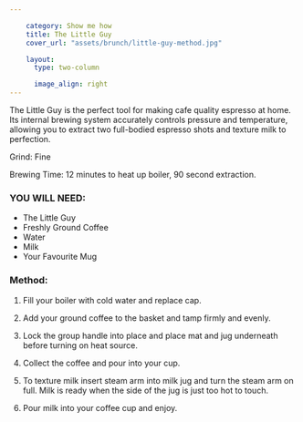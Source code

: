 ```yaml
---

    category: Show me how
    title: The Little Guy
    cover_url: "assets/brunch/little-guy-method.jpg"

    layout:
      type: two-column

      image_align: right
---
```


The Little Guy is the perfect tool for making cafe quality espresso at home. Its internal brewing system accurately controls pressure and temperature, allowing you to extract two full-bodied espresso shots and texture milk to perfection.

Grind: Fine

Brewing Time: 12 minutes to heat up boiler, 90 second extraction.


### YOU WILL NEED:

- The Little Guy
- Freshly Ground Coffee
- Water
- Milk
- Your Favourite Mug

### Method:

1. Fill your boiler with cold water and replace cap.

2. Add your ground coffee to the basket and tamp firmly and evenly.

3. Lock the group handle into place and place mat and jug underneath before turning on heat source.

4. Collect the coffee and pour into your cup.

5. To texture milk insert steam arm into milk jug and turn the steam arm on full. Milk is ready when the side of the jug is just too hot to touch.

6. Pour milk into your coffee cup and enjoy.

